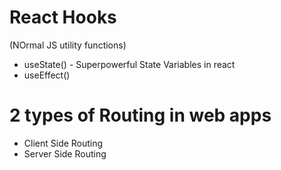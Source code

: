 # React Hooks
(NOrmal JS utility functions)
- useState() - Superpowerful State Variables in react
- useEffect()

# 2 types of Routing in web apps
 - Client Side Routing
 - Server Side Routing
